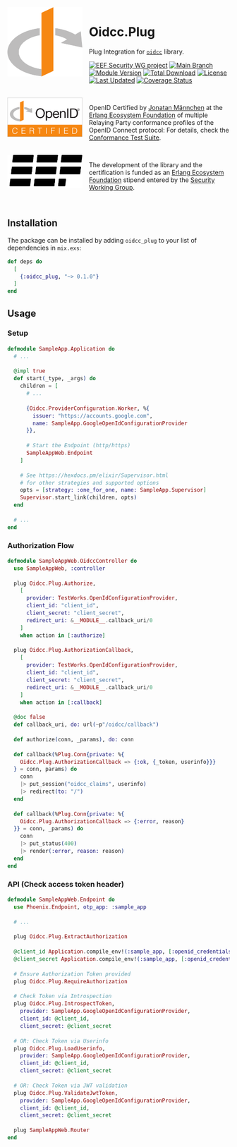 <div style="margin-right: 15px; float: left;">
  <img
    align="left"
    src="assets/logo.svg"
    alt="OpenID Connect Logo"
    width="170px"
  />
</div>

# Oidcc.Plug

Plug Integration for [`oidcc`](https://hex.pm/packages/oidcc) library.

[![EEF Security WG project](https://img.shields.io/badge/EEF-Security-black)](https://github.com/erlef/security-wg)
[![Main Branch](https://github.com/erlef/oidcc_plug/actions/workflows/branch_main.yml/badge.svg?branch=main)](https://github.com/erlef/oidcc_plug/actions/workflows/branch_main.yml)
[![Module Version](https://img.shields.io/hexpm/v/oidcc_plug.svg)](https://hex.pm/packages/oidcc_plug)
[![Total Download](https://img.shields.io/hexpm/dt/oidcc_plug.svg)](https://hex.pm/packages/oidcc_plug)
[![License](https://img.shields.io/hexpm/l/oidcc_plug.svg)](https://github.com/erlef/oidcc_plug/blob/main/LICENSE)
[![Last Updated](https://img.shields.io/github/last-commit/erlef/oidcc_plug.svg)](https://github.com/erlef/oidcc_plug/commits/master)
[![Coverage Status](https://coveralls.io/repos/github/erlef/oidcc_plug/badge.svg?branch=main)](https://coveralls.io/github/erlef/oidcc_plug?branch=main)

<br clear="left"/>

<picture style="margin-right: 15px; float: left;">
  <source
    media="(prefers-color-scheme: dark)"
    srcset="assets/certified-dark.svg"
    width="170px"
    align="left"
  />
  <source
    media="(prefers-color-scheme: light)"
    srcset="assets/certified-light.svg"
    width="170px"
    align="left"
  />
  <img
    src="assets/certified-light.svg"
    alt="OpenID Connect Certified Logo"
    width="170px"
    align="left"
  />
</picture>

OpenID Certified by [Jonatan Männchen](https://github.com/maennchen) at the
[Erlang Ecosystem Foundation](https://github.com/erlef) of multiple Relaying
Party conformance profiles of the OpenID Connect protocol:
For details, check the
[Conformance Test Suite](https://github.com/erlef/oidcc_conformance).

<br clear="left"/>

<picture style="margin-right: 15px; float: left;">
  <source
    media="(prefers-color-scheme: dark)"
    srcset="assets/erlef-logo-dark.svg"
    width="170px"
    align="left"
  />
  <source
    media="(prefers-color-scheme: light)"
    srcset="assets/erlef-logo-light.svg"
    width="170px"
    align="left"
  />
  <img
    src="assets/erlef-logo-light.svg"
    alt="Erlang Ecosystem Foundation Logo"
    width="170px"
    align="left"
  />
</picture>

The development of the library and the certification is funded as an
[Erlang Ecosystem Foundation](https://erlef.org/) stipend entered by the
[Security Working Group](https://erlef.org/wg/security).

<br clear="left"/>

## Installation

The package can be installed by adding `oidcc_plug` to your list of dependencies
in `mix.exs`:

```elixir
def deps do
  [
    {:oidcc_plug, "~> 0.1.0"}
  ]
end
```

## Usage

### Setup

```elixir
defmodule SampleApp.Application do
  # ...

  @impl true
  def start(_type, _args) do
    children = [
      # ...

      {Oidcc.ProviderConfiguration.Worker, %{
        issuer: "https://accounts.google.com",
        name: SampleApp.GoogleOpenIdConfigurationProvider
      }},

      # Start the Endpoint (http/https)
      SampleAppWeb.Endpoint
    ]

    # See https://hexdocs.pm/elixir/Supervisor.html
    # for other strategies and supported options
    opts = [strategy: :one_for_one, name: SampleApp.Supervisor]
    Supervisor.start_link(children, opts)
  end

  # ...
end
```

### Authorization Flow

```elixir
defmodule SampleAppWeb.OidccController do
  use SampleAppWeb, :controller

  plug Oidcc.Plug.Authorize,
    [
      provider: TestWorks.OpenIdConfigurationProvider,
      client_id: "client_id",
      client_secret: "client_secret",
      redirect_uri: &__MODULE__.callback_uri/0
    ]
    when action in [:authorize]

  plug Oidcc.Plug.AuthorizationCallback,
    [
      provider: TestWorks.OpenIdConfigurationProvider,
      client_id: "client_id",
      client_secret: "client_secret",
      redirect_uri: &__MODULE__.callback_uri/0
    ]
    when action in [:callback]

  @doc false
  def callback_uri, do: url(~p"/oidcc/callback")

  def authorize(conn, _params), do: conn

  def callback(%Plug.Conn{private: %{
    Oidcc.Plug.AuthorizationCallback => {:ok, {_token, userinfo}}}
  } = conn, params) do
    conn
    |> put_session("oidcc_claims", userinfo)
    |> redirect(to: "/")
  end

  def callback(%Plug.Conn{private: %{
    Oidcc.Plug.AuthorizationCallback => {:error, reason}
  }} = conn, _params) do
    conn
    |> put_status(400)
    |> render(:error, reason: reason)
  end
end
```

### API (Check access token header)

```elixir
defmodule SampleAppWeb.Endpoint do
  use Phoenix.Endpoint, otp_app: :sample_app

  # ...

  plug Oidcc.Plug.ExtractAuthorization

  @client_id Application.compile_env!(:sample_app, [:openid_credentials, :client_id])
  @client_secret Application.compile_env!(:sample_app, [:openid_credentials, :client_secret])

  # Ensure Authorization Token provided
  plug Oidcc.Plug.RequireAuthorization

  # Check Token via Introspection
  plug Oidcc.Plug.IntrospectToken,
    provider: SampleApp.GoogleOpenIdConfigurationProvider,
    client_id: @client_id,
    client_secret: @client_secret

  # OR: Check Token via Userinfo
  plug Oidcc.Plug.LoadUserinfo,
    provider: SampleApp.GoogleOpenIdConfigurationProvider,
    client_id: @client_id,
    client_secret: @client_secret

  # OR: Check Token via JWT validation
  plug Oidcc.Plug.ValidateJwtToken,
    provider: SampleApp.GoogleOpenIdConfigurationProvider,
    client_id: @client_id,
    client_secret: @client_secret

  plug SampleAppWeb.Router
end
```
